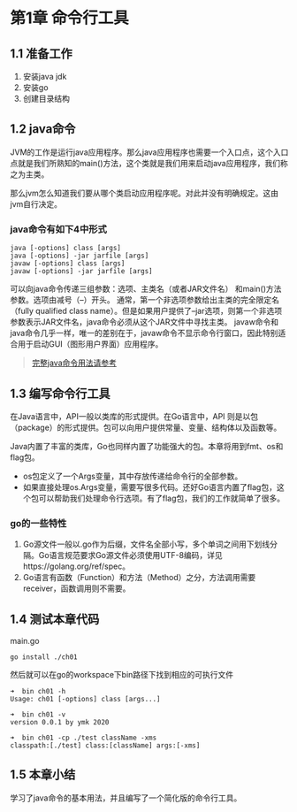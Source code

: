# 第1章 命令行工具

## 1.1 准备工作
1. 安装java jdk
2. 安装go
3. 创建目录结构

## 1.2 java命令
JVM的工作是运行java应用程序。那么java应用程序也需要一个入口点，这个入口点就是我们所熟知的main()方法，这个类就是我们用来启动java应用程序，我们称之为主类。

那么jvm怎么知道我们要从哪个类启动应用程序呢。对此并没有明确规定。这由jvm自行决定。

### java命令有如下4中形式
```
java [-options] class [args]
java [-options] -jar jarfile [args]
javaw [-options] class [args]
javaw [-options] -jar jarfile [args]
```
可以向java命令传递三组参数：选项、主类名（或者JAR文件名） 和main()方法参数。选项由减号（–）开头。
通常，第一个非选项参数给出主类的完全限定名（fully qualified class name）。但是如果用户提供了–jar选项，则第一个非选项参数表示JAR文件名，java命令必须从这个JAR文件中寻找主类。
javaw命令和java命令几乎一样，唯一的差别在于，javaw命令不显示命令行窗口，因此特别适合用于启动GUI（图形用户界面）应用程序。

>[完整java命令用法请参考](http://docs.oracle.com/javase/8/docs/technotes/tools/windows/java.html)

## 1.3 编写命令行工具
在Java语言中，API一般以类库的形式提供。在Go语言中，API 则是以包（package）的形式提供。包可以向用户提供常量、变量、结构体以及函数等。

Java内置了丰富的类库，Go也同样内置了功能强大的包。本章将用到fmt、os和flag包。
- os包定义了一个Args变量，其中存放传递给命令行的全部参数。
- 如果直接处理os.Args变量，需要写很多代码。还好Go语言内置了flag包，这个包可以帮助我们处理命令行选项。有了flag包，我们的工作就简单了很多。

### go的一些特性
1. Go源文件一般以.go作为后缀，文件名全部小写，多个单词之间用下划线分隔。Go语言规范要求Go源文件必须使用UTF-8编码，详见https://golang.org/ref/spec。
2. Go语言有函数（Function）和方法（Method）之分，方法调用需要receiver，函数调用则不需要。

## 1.4 测试本章代码
main.go

```
go install ./ch01
```

然后就可以在go的workspace下bin路径下找到相应的可执行文件

```
➜  bin ch01 -h  
Usage: ch01 [-options] class [args...]
```

```
➜  bin ch01 -v  
version 0.0.1 by ymk 2020
```

```
➜  bin ch01 -cp ./test className -xms
classpath:[./test] class:[className] args:[-xms]
```

## 1.5 本章小结

学习了java命令的基本用法，并且编写了一个简化版的命令行工具。